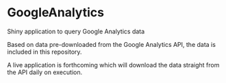GoogleAnalytics
===============

Shiny application to query Google Analytics data

Based on data pre-downloaded from the Google Analytics API, the data is included in this repository.

A live application is forthcoming which will download the data straight from the API daily on execution.